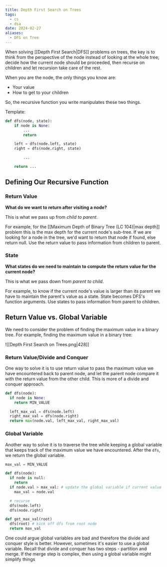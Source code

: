 ```yaml
---
title: Depth First Search on Trees
tags:
  - cs
  - dsa
date: 2024-02-27
aliases:
  - DFS on Tree
---
```

When solving [[Depth First Search|DFS]] problems on trees, the key is to think from the perspective of the node instead of looking at the whole tree; decide how the current node should be proceeded, then recurse on children and let recursion take care of the rest.

When you are the node, the only things you know are:
- Your value
- How to get to your children

So, the recursive function you write manipulates these two things.

Template:
```python
def dfs(node, state):
    if node is None:
        ...
        return

    left = dfs(node.left, state)
    right = dfs(node.right, state)

        ...

    return ...
```

## Defining Our Recursive Function

### Return Value
**What do we want to return after visiting a node?**

This is what we pass up from *child to parent*.

For example, for the [[Maximum Depth of Binary Tree (LC 104)|max depth]] problem this is the max depth for the current node's sub-tree. If we are looking for a node in the tree, we'd want to return that node if found, else return null. Use the return value to pass information from children to parent.

### State
**What states do we need to maintain to compute the return value for the current node?**

This is what we pass down from *parent to child*.

For example, to know if the current node's value is larger than its parent we have to maintain the parent's value as a state. State becomes DFS's function arguments. Use states to pass information from parent to children.

## Return Value vs. Global Variable
We need to consider the problem of finding the maximum value in a binary tree. For example, finding the maximum value in a binary tree:

![[Depth First Search on Trees.png|428]]

### Return Value/Divide and Conquer
One way to solve it is to use return value to pass the maximum value we have encountered back to parent node, and let the parent node compare it with the return value from the other child. This is more of a divide and conquer approach.

```python
def dfs(node):
  if node is None:
    return MIN_VALUE

  left_max_val = dfs(node.left)
  right_max_val = dfs(node.right)
  return max(node.val, left_max_val, right_max_val)
```

### Global Variable
Another way to solve it is to traverse the tree while keeping a global variable that keeps track of the maximum value we have encountered. After the `dfs`, we return the global variable.

```python
max_val = MIN_VALUE

def dfs(node):
  if node is null:
    return
  if node.val > max_val: # update the global variable if current value is larger
    max_val = node.val

  # recurse
  dfs(node.left)
  dfs(node.right)

def get_max_val(root)
  dfs(root) # kick off dfs from root node
  return max_val
```

One could argue global variables are bad and therefore the divide and conquer style is better. However, sometimes it's easier to use a global variable. Recall that divide and conquer has two steps - partition and merge. If the merge step is complex, then using a global variable might simplify things